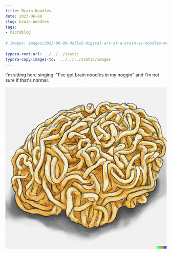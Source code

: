 ```yaml
---
title: Brain Noodles
date: 2023-06-08
slug: brain-noodles
tags:
- microblog

# images: images/2023-06-08-dalle2-digital-art-of-a-brain-as-noodles-medium.png

typora-root-url: ../../../static
typora-copy-images-to:  ../../../static/images
---
```


I'm sitting here singing: "I've got brain noodles in my noggin" and I'm not sure if that's normal.

![brain as noodles](images/2023-06-08-dalle2-digital-art-of-a-brain-as-noodles-medium.png "brain as noodles by DALLE2")
